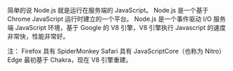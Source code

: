 简单的说 Node.js 就是运行在服务端的 JavaScript。
Node.js 是一个基于 Chrome JavaScript 运行时建立的一个平台。
Node.js 是一个事件驱动 I/O 服务端 JavaScript 环境，基于 Google 的 V8 引擎，V8 引擎执行 Javascript 的速度非常快，性能非常好。

注：
Firefox 具有 SpiderMonkey
Safari 具有 JavaScriptCore（也称为 Nitro）
Edge 最初基于 Chakra，现在 V8 引擎重建。